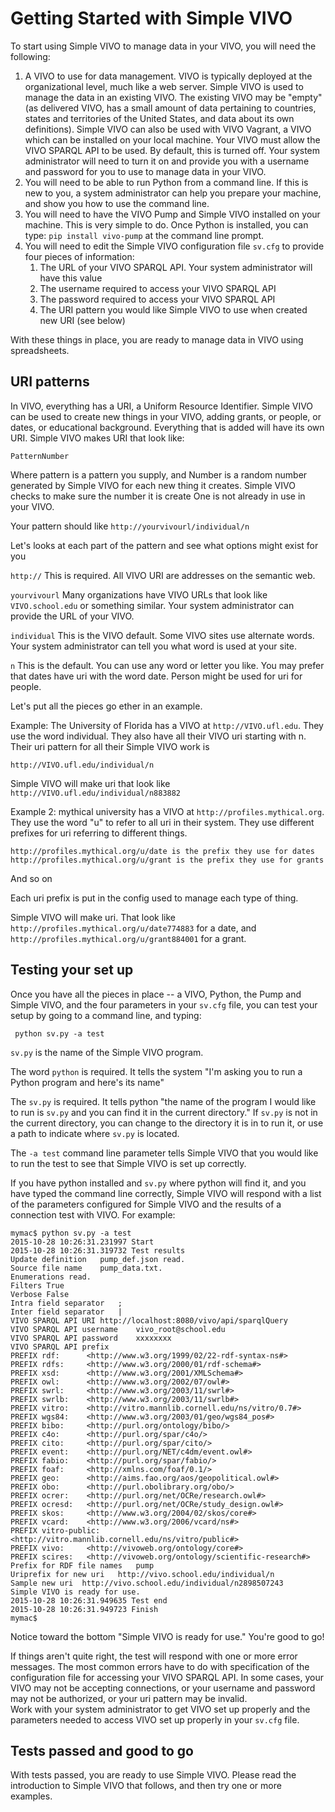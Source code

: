 # Getting Started with Simple VIVO

To start using Simple VIVO to manage data in your VIVO, you will need the following:

1. A VIVO to use for data management.  VIVO is typically deployed at the organizational level, much like a web server.  Simple VIVO is used to manage the data in an existing VIVO.  The existing VIVO may be "empty" (as delivered VIVO, has a small amount of data pertaining to countries, states and territories of the United States, and data about its own definitions). Simple VIVO can also be used with VIVO Vagrant, a VIVO which can be installed on your local machine.
Your VIVO must allow the VIVO SPARQL API to be used.  By default, this is turned off.  Your system administrator 
will need to turn it on and provide you with a username and password for you to use to manage data in your VIVO.
1. You will need to be able to run Python from a command line.  If this is new to you, a system administrator can 
help you prepare your machine, and show you how to use the command line.
1. You will need to have the VIVO Pump and Simple VIVO installed on your machine.  This is very simple to do.  Once 
Python is installed, you can type: `pip install vivo-pump` at the command line prompt.
1. You will need to edit the Simple VIVO configuration file `sv.cfg` to provide four pieces of information:
    1. The URL of your VIVO SPARQL API.  Your system administrator will have this value
    1. The username required to access your VIVO SPARQL API
    1. The password required to access your VIVO SPARQL API
    1. The URI pattern you would like Simple VIVO to use when created new URI (see below)

With these things in place, you are ready to manage data in VIVO using spreadsheets.

## URI patterns

In VIVO, everything has a URI, a Uniform Resource Identifier.  Simple VIVO can be used to create new things in 
your VIVO, adding grants, or people, or dates, or educational background.  Everything that is added will have its 
own URI.  Simple VIVO makes URI that look like:

    PatternNumber

Where pattern is a pattern you supply, and Number is a random number generated by Simple VIVO for each new thing 
it creates.  Simple VIVO checks to make sure the number it is create
One is not already in use in your VIVO.

Your pattern should like `http://yourvivourl/individual/n`

Let's looks at each part of the pattern and see what options might exist for you

`http://` This is required.  All VIVO URI are addresses on the semantic web.  

`yourvivourl`  Many organizations have VIVO URLs that look like `VIVO.school.edu` or something similar. Your 
system administrator can provide the URL of your VIVO.

`individual`  This is the VIVO default.  Some VIVO sites use alternate words.  Your system administrator can 
tell you what word is used at your site.

`n`  This is the default.  You can use any word or letter you like.  You may prefer that dates have uri with 
the word date.  Person might be used for uri for people.  

Let's put all the pieces go ether in an example.

Example:  The University of Florida has a VIVO at `http://VIVO.ufl.edu`.  They use the word individual.  They 
also have all their VIVO uri starting with n.  Their uri pattern for all their Simple VIVO work is 

    http://VIVO.ufl.edu/individual/n

Simple VIVO will make uri that look like `http://VIVO.ufl.edu/individual/n883882`

Example 2:  mythical university has a VIVO at `http://profiles.mythical.org`.  They use the word "u"  to refer to 
all uri in their system.  They use different prefixes for uri referring to different things.

    http://profiles.mythical.org/u/date is the prefix they use for dates
    http://profiles.mythical.org/u/grant is the prefix they use for grants

And so on

Each uri prefix is put in the config used to manage each type of thing.  

Simple VIVO will make uri. That look like `http://profiles.mythical.org/u/date774883` for a date, 
and `http://profiles.mythical.org/u/grant884001` for a grant.

## Testing your set up

Once you have all the pieces in place --  a VIVO, Python, the Pump and Simple VIVO, and the four parameters in 
your `sv.cfg` file, you can test your setup by going to a command line, and typing:

     python sv.py -a test

`sv.py` is the name of the Simple VIVO program.  

The word `python` is required.  It tells the system "I'm asking you to run a Python program and here's its name"

The `sv.py` is required.  It tells python "the name of the program I would like to run is `sv.py` and you can 
find it in the current directory."  If `sv.py` is not in the current directory, you can change to the directory it is
in to run it, or use a path to indicate where `sv.py` is located.

The `-a test` command line parameter tells Simple VIVO that you would like to run the test to see that Simple 
VIVO is set up correctly.

If you have python installed and `sv.py` where python will find it, and you have typed the command line correctly, 
Simple VIVO will respond with a list of the parameters configured for Simple VIVO and the results of a connection
test with VIVO.  For example:

	mymac$ python sv.py -a test
	2015-10-28 10:26:31.231997 Start
	2015-10-28 10:26:31.319732 Test results
	Update definition	pump_def.json read.
	Source file name	pump_data.txt.
	Enumerations read.
	Filters	True
	Verbose	False
	Intra field separator	;
	Inter field separator	|	
	VIVO SPARQL API URI	http://localhost:8080/vivo/api/sparqlQuery
	VIVO SPARQL API username	vivo_root@school.edu
	VIVO SPARQL API password	xxxxxxxx
	VIVO SPARQL API prefix	
	PREFIX rdf:      <http://www.w3.org/1999/02/22-rdf-syntax-ns#>
	PREFIX rdfs:     <http://www.w3.org/2000/01/rdf-schema#>
	PREFIX xsd:      <http://www.w3.org/2001/XMLSchema#>
	PREFIX owl:      <http://www.w3.org/2002/07/owl#>
	PREFIX swrl:     <http://www.w3.org/2003/11/swrl#>
	PREFIX swrlb:    <http://www.w3.org/2003/11/swrlb#>
	PREFIX vitro:    <http://vitro.mannlib.cornell.edu/ns/vitro/0.7#>
	PREFIX wgs84:    <http://www.w3.org/2003/01/geo/wgs84_pos#>
	PREFIX bibo:     <http://purl.org/ontology/bibo/>
	PREFIX c4o:      <http://purl.org/spar/c4o/>
	PREFIX cito:     <http://purl.org/spar/cito/>
	PREFIX event:    <http://purl.org/NET/c4dm/event.owl#>
	PREFIX fabio:    <http://purl.org/spar/fabio/>
	PREFIX foaf:     <http://xmlns.com/foaf/0.1/>
	PREFIX geo:      <http://aims.fao.org/aos/geopolitical.owl#>
	PREFIX obo:      <http://purl.obolibrary.org/obo/>
	PREFIX ocrer:    <http://purl.org/net/OCRe/research.owl#>
	PREFIX ocresd:   <http://purl.org/net/OCRe/study_design.owl#>
	PREFIX skos:     <http://www.w3.org/2004/02/skos/core#>
	PREFIX vcard:    <http://www.w3.org/2006/vcard/ns#>
	PREFIX vitro-public: <http://vitro.mannlib.cornell.edu/ns/vitro/public#>
	PREFIX vivo:     <http://vivoweb.org/ontology/core#>
	PREFIX scires:   <http://vivoweb.org/ontology/scientific-research#>
	Prefix for RDF file names	pump
	Uriprefix for new uri	http://vivo.school.edu/individual/n
	Sample new uri	http://vivo.school.edu/individual/n2898507243
	Simple VIVO is ready for use.
	2015-10-28 10:26:31.949635 Test end
	2015-10-28 10:26:31.949723 Finish
	mymac$ 

Notice toward the bottom "Simple VIVO is ready for use."  You're good to go!

If things aren't quite right, the test will respond with one or more error messages.  The most common errors 
have to do with specification of 
the configuration file for accessing your VIVO SPARQL API.  In some cases, your VIVO may not be accepting 
connections, or your username and password may not be authorized, or your uri pattern may be invalid.  
Work with your system administrator to get VIVO set up properly and the parameters needed to access VIVO set up 
properly in your `sv.cfg` file.

## Tests passed and good to go

With tests passed, you are ready to use Simple VIVO.  Please read the introduction to Simple VIVO that follows, and then try one or more examples.


